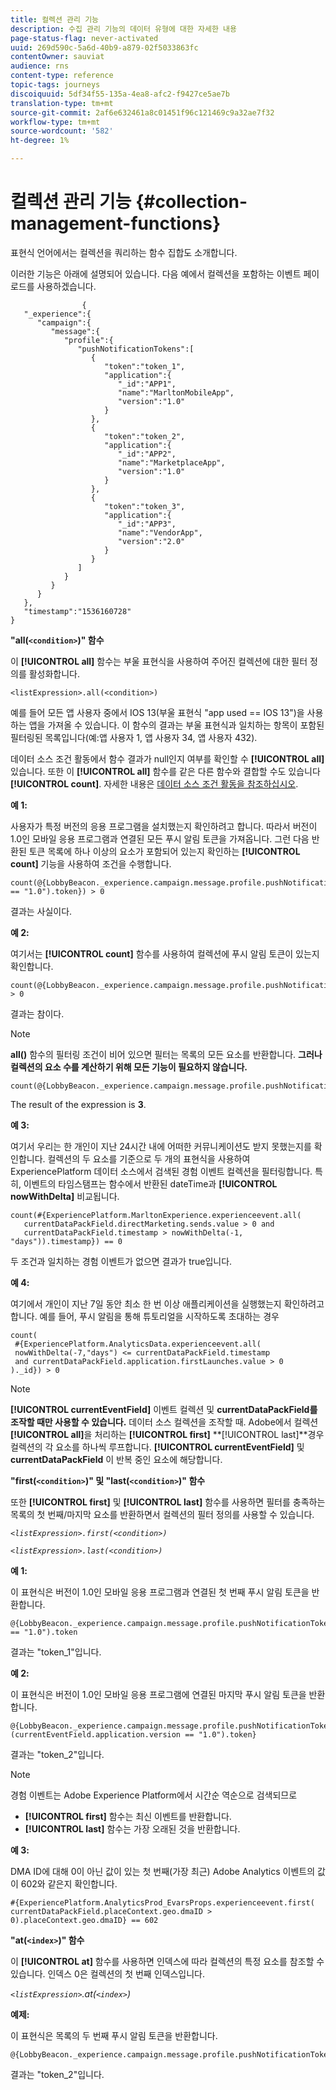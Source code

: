 ```yaml
---
title: 컬렉션 관리 기능
description: 수집 관리 기능의 데이터 유형에 대한 자세한 내용
page-status-flag: never-activated
uuid: 269d590c-5a6d-40b9-a879-02f5033863fc
contentOwner: sauviat
audience: rns
content-type: reference
topic-tags: journeys
discoiquuid: 5df34f55-135a-4ea8-afc2-f9427ce5ae7b
translation-type: tm+mt
source-git-commit: 2af6e632461a8c01451f96c121469c9a32ae7f32
workflow-type: tm+mt
source-wordcount: '582'
ht-degree: 1%

---
```



# 컬렉션 관리 기능 {#collection-management-functions}

표현식 언어에서는 컬렉션을 쿼리하는 함수 집합도 소개합니다.

이러한 기능은 아래에 설명되어 있습니다. 다음 예에서 컬렉션을 포함하는 이벤트 페이로드를 사용하겠습니다.

```
                { 
   "_experience":{ 
      "campaign":{ 
         "message":{ 
            "profile":{ 
               "pushNotificationTokens":[ 
                  { 
                     "token":"token_1",
                     "application":{ 
                        "_id":"APP1",
                        "name":"MarltonMobileApp",
                        "version":"1.0"
                     }
                  },
                  { 
                     "token":"token_2",
                     "application":{ 
                        "_id":"APP2",
                        "name":"MarketplaceApp",
                        "version":"1.0"
                     }
                  },
                  { 
                     "token":"token_3",
                     "application":{ 
                        "_id":"APP3",
                        "name":"VendorApp",
                        "version":"2.0"
                     }
                  }
               ]
            }
         }
      }
   },
   "timestamp":"1536160728"
}
```

**&quot;all(`<condition>`)&quot; 함수**

이 **[!UICONTROL all]** 함수는 부울 표현식을 사용하여 주어진 컬렉션에 대한 필터 정의를 활성화합니다.

```
<listExpression>.all(<condition>)
```

예를 들어 모든 앱 사용자 중에서 IOS 13(부울 표현식 &quot;app used == IOS 13&quot;)을 사용하는 앱을 가져올 수 있습니다. 이 함수의 결과는 부울 표현식과 일치하는 항목이 포함된 필터링된 목록입니다(예:앱 사용자 1, 앱 사용자 34, 앱 사용자 432).

데이터 소스 조건 활동에서 함수 결과가 null인지 여부를 확인할 수 **[!UICONTROL all]** 있습니다. 또한 이 **[!UICONTROL all]** 함수를 같은 다른 함수와 결합할 수도 있습니다 **[!UICONTROL count]**. 자세한 내용은 [데이터 소스 조건 활동을 참조하십시오](../building-journeys/condition-activity.md#data_source_condition).

**예 1:**

사용자가 특정 버전의 응용 프로그램을 설치했는지 확인하려고 합니다. 따라서 버전이 1.0인 모바일 응용 프로그램과 연결된 모든 푸시 알림 토큰을 가져옵니다. 그런 다음 반환된 토큰 목록에 하나 이상의 요소가 포함되어 있는지 확인하는 **[!UICONTROL count]** 기능을 사용하여 조건을 수행합니다.

```
count(@{LobbyBeacon._experience.campaign.message.profile.pushNotificationTokens.all(currentEventField.application.version == "1.0").token}) > 0
```

결과는 사실이다.

**예 2:**

여기서는 **[!UICONTROL count]** 함수를 사용하여 컬렉션에 푸시 알림 토큰이 있는지 확인합니다.

```
count(@{LobbyBeacon._experience.campaign.message.profile.pushNotificationTokens.all().token}) > 0
```

결과는 참이다.

<!--Alternatively, you can check if there is no token in the collection:

   ```
   count(@{LobbyBeacon._experience.campaign.message.profile.pushNotificationTokens.all().token}) == 0
   ```

The result will be false.

Here we use the count function in a condition to count the number of push notification tokens in the event.

`count(@{LobbyBeacon._experience.campaign.message.profile.pushNotificationTokens.all().token})`

The result is true.

Note that when the condition in the **all()** function is empty, the filter will return all the elements in the list. Hence, the expression above is equivalent to:

`count(@{LobbyBeacon._experience.campaign.message.profile.pushNotificationTokens.application.name})`

In both cases, the result of the expression is **3**.

A query of experience events recorded on the Adobe Experience Platform may or may not include the current event that triggered the current Journey. This will depend on the relative processing time with which [!DNL Journey Orchestration] sees an event and started evaluating conditions, versus the time it takes for that event to be ingested into the Adobe Experience Platform. For example, when using the .all() syntax to query experience events from the Adobe Experience Platform, we recommend enforcing the exclusion of the current event (by requiring an
earlier timestamp) in order to only consider prior events.-->

>[!NOTE]
>
>**all()** 함수의 필터링 조건이 비어 있으면 필터는 목록의 모든 요소를 반환합니다. **그러나 컬렉션의 요소 수를 계산하기 위해 모든 기능이 필요하지 않습니다.**


```
count(@{LobbyBeacon._experience.campaign.message.profile.pushNotificationTokens.token})
```

The result of the expression is **3**.

**예 3:**

여기서 우리는 한 개인이 지난 24시간 내에 어떠한 커뮤니케이션도 받지 못했는지를 확인합니다. 컬렉션의 두 요소를 기준으로 두 개의 표현식을 사용하여 ExperiencePlatform 데이터 소스에서 검색된 경험 이벤트 컬렉션을 필터링합니다. 특히, 이벤트의 타임스탬프는 함수에서 반환된 dateTime과 **[!UICONTROL nowWithDelta]** 비교됩니다.

```
count(#{ExperiencePlatform.MarltonExperience.experienceevent.all(
   currentDataPackField.directMarketing.sends.value > 0 and
   currentDataPackField.timestamp > nowWithDelta(-1, "days")).timestamp}) == 0
```

두 조건과 일치하는 경험 이벤트가 없으면 결과가 true입니다.

**예 4:**

여기에서 개인이 지난 7일 동안 최소 한 번 이상 애플리케이션을 실행했는지 확인하려고 합니다. 예를 들어, 푸시 알림을 통해 튜토리얼을 시작하도록 초대하는 경우

```
count(
 #{ExperiencePlatform.AnalyticsData.experienceevent.all(
 nowWithDelta(-7,"days") <= currentDataPackField.timestamp
 and currentDataPackField.application.firstLaunches.value > 0
)._id}) > 0
```

<!--**"All + Count" example 4:** here we use the count function in a boolean expression to see if there is push notification tokens in the collection.

`count(@{LobbyBeacon._experience.campaign.message.profile.pushNotificationTokens.all().application.name}) > 0`

The result will be:

`true`

Alternatively, you can check if there is NO token in the collection:

`count(@{LobbyBeacon._experience.campaign.message.profile.pushNotificationTokens.all().application.name}) =0`

The result will be:

`false`-->

>[!NOTE]
>
>**[!UICONTROL currentEventField]** 이벤트 컬렉션 및 **currentDataPackField를 조작할 때만 사용할 수 있습니다.**
>데이터 소스 컬렉션을 조작할 때. Adobe에서 컬렉션 **[!UICONTROL all]**&#x200B;을 처리하는 **[!UICONTROL first]** **[!UICONTROL last]**경우
>컬렉션의 각 요소를 하나씩 루프합니다. **[!UICONTROL currentEventField]** 및 **currentDataPackField**
>이 반복 중인 요소에 해당합니다.

**&quot;first(`<condition>`)&quot; 및 &quot;last(`<condition>`)&quot; 함수**

또한 **[!UICONTROL first]** 및 **[!UICONTROL last]** 함수를 사용하면 필터를 충족하는 목록의 첫 번째/마지막 요소를 반환하면서 컬렉션의 필터 정의를 사용할 수 있습니다.

_`<listExpression>.first(<condition>)`_

_`<listExpression>.last(<condition>)`_

**예 1:**

이 표현식은 버전이 1.0인 모바일 응용 프로그램과 연결된 첫 번째 푸시 알림 토큰을 반환합니다.

```
@{LobbyBeacon._experience.campaign.message.profile.pushNotificationTokens.first(currentEventField.application.version == "1.0").token
```

결과는 &quot;token_1&quot;입니다.

**예 2:**

이 표현식은 버전이 1.0인 모바일 응용 프로그램에 연결된 마지막 푸시 알림 토큰을 반환합니다.

```
@{LobbyBeacon._experience.campaign.message.profile.pushNotificationTokens.last&#8203;(currentEventField.application.version == "1.0").token}
```

결과는 &quot;token_2&quot;입니다.

>[!NOTE]
>
>경험 이벤트는 Adobe Experience Platform에서 시간순 역순으로 검색되므로
>* **[!UICONTROL first]** 함수는 최신 이벤트를 반환합니다.
>* **[!UICONTROL last]** 함수는 가장 오래된 것을 반환합니다.


**예 3:**

DMA ID에 대해 0이 아닌 값이 있는 첫 번째(가장 최근) Adobe Analytics 이벤트의 값이 602와 같은지 확인합니다.

```
#{ExperiencePlatform.AnalyticsProd_EvarsProps.experienceevent.first(
currentDataPackField.placeContext.geo.dmaID > 0).placeContext.geo.dmaID} == 602
```

**&quot;at(`<index>`)&quot; 함수**

이 **[!UICONTROL at]** 함수를 사용하면 인덱스에 따라 컬렉션의 특정 요소를 참조할 수 있습니다.
인덱스 0은 컬렉션의 첫 번째 인덱스입니다.

_`<listExpression>`.at(`<index>`)_

**예제:**

이 표현식은 목록의 두 번째 푸시 알림 토큰을 반환합니다.

```
@{LobbyBeacon._experience.campaign.message.profile.pushNotificationTokens.at(1).token}
```

결과는 &quot;token_2&quot;입니다.